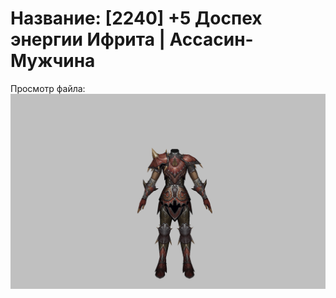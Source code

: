 # Название: [2240] +5 Доспех энергии Ифрита | Ассасин-Мужчина

Просмотр файла:
![p060020.png](p060020.png)